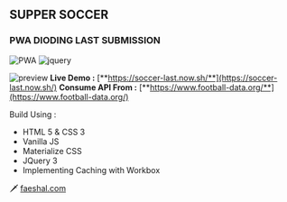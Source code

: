 ## SUPPER SOCCER
### PWA DIODING LAST SUBMISSION
![PWA](https://img.shields.io/badge/PWA%20-WorkBox-yellowgreen)
![jquery](https://img.shields.io/badge/JQuery-V.3.3.1-lightgrey)

![preview](https://i.postimg.cc/qvQCtfvt/supper-soccer.png)
**Live Demo :** [**https://soccer-last.now.sh/**](https://soccer-last.now.sh/)
**Consume API From :** [**https://www.football-data.org/**](https://www.football-data.org/)
 
Build Using : 

* HTML 5 & CSS 3
* Vanilla JS
* Materialize CSS
* JQuery 3
* Implementing Caching with Workbox

🗡 [faeshal.com](https://faeshal.com/)


